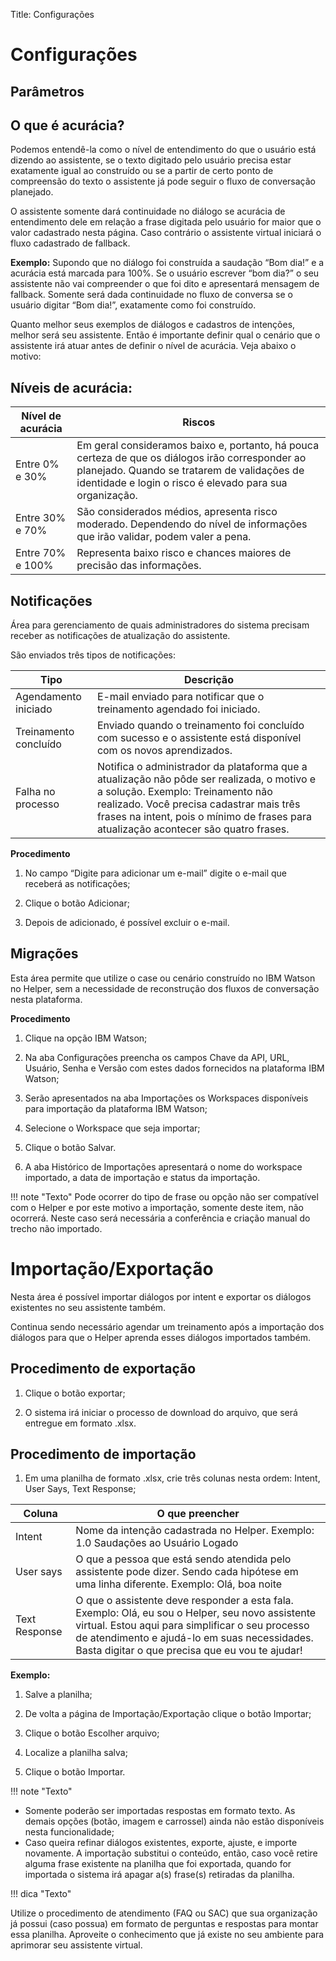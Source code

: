 Title: Configurações

# Configurações

## Parâmetros

## O que é acurácia?

Podemos entendê-la como o nível de entendimento do que o usuário está dizendo ao assistente, se o texto digitado pelo usuário precisa estar exatamente igual ao construído ou se a partir de certo ponto de compreensão do texto o assistente já pode seguir o fluxo de conversação planejado.

O assistente somente dará continuidade no diálogo se acurácia de entendimento dele em relação a frase digitada pelo usuário for maior que o valor cadastrado nesta página. Caso contrário o assistente virtual iniciará o fluxo  cadastrado de fallback.

**Exemplo:** Supondo que no diálogo foi construída a saudação “Bom dia!” e a acurácia está marcada para 100%. Se o usuário escrever “bom dia?” o seu assistente não vai compreender o que foi dito e apresentará mensagem de fallback. Somente será dada continuidade no fluxo de conversa se o usuário digitar “Bom dia!”, exatamente como foi construído.

Quanto melhor seus exemplos de diálogos e cadastros de intenções, melhor será seu assistente. Então é importante definir qual o cenário que o assistente irá atuar antes de definir o nível de acurácia. Veja abaixo o motivo:

## Níveis de acurácia:

|Nível de acurácia|Riscos|
|-|-|
| Entre 0% e 30%   | Em geral consideramos baixo e, portanto, há pouca certeza de que os diálogos irão corresponder ao planejado. Quando se tratarem de validações de identidade e login o risco é elevado para sua organização. |
| Entre 30% e 70%  | São considerados médios, apresenta risco moderado. Dependendo do nível de informações que irão validar, podem valer a pena.|
| Entre 70% e 100% | Representa baixo risco e chances maiores de precisão das informações.|

## Notificações

Área para gerenciamento de quais administradores do sistema precisam receber as notificações de atualização do assistente.

São enviados três tipos de notificações:

|Tipo|Descrição|
|-|-|
|Agendamento iniciado| E-mail enviado para notificar que o treinamento agendado foi iniciado.|
|Treinamento concluído | Enviado quando o treinamento foi concluído com sucesso e o assistente está disponível com os novos aprendizados.|
| Falha no processo| Notifica o administrador da plataforma que a atualização não pôde ser realizada, o motivo e a solução. Exemplo: Treinamento não realizado. Você precisa cadastrar mais três frases na intent, pois o mínimo de frases para atualização acontecer são quatro frases.|

**Procedimento**

1.  No campo “Digite para adicionar um e-mail” digite o e-mail que receberá as notificações;

2.  Clique o botão Adicionar;

3.  Depois de adicionado, é possível excluir o e-mail.

## Migrações

Esta área permite que utilize o case ou cenário construído no IBM Watson no Helper, sem a necessidade de reconstrução dos fluxos de conversação nesta plataforma.

**Procedimento**

1.  Clique na opção IBM Watson;

2.  Na aba Configurações preencha os campos Chave da API, URL, Usuário, Senha e Versão com estes dados fornecidos na plataforma IBM Watson;

3.  Serão apresentados na aba Importações os Workspaces disponíveis para importação da plataforma IBM Watson;

4.  Selecione o Workspace que seja importar;

5.  Clique o botão Salvar.

6.  A aba Histórico de Importações apresentará o nome do workspace importado, a data de importação e status da importação.

!!! note "Texto"
Pode ocorrer do tipo de frase ou opção não ser compatível com o Helper e por este motivo a importação, somente deste item, não ocorrerá. Neste caso será necessária a conferência e criação manual do trecho não importado.

# Importação/Exportação

Nesta área é possível importar diálogos por intent e exportar os diálogos existentes no seu assistente também.

Continua sendo necessário agendar um treinamento após a importação dos diálogos para que o Helper aprenda esses diálogos importados também.

## Procedimento de exportação

1.  Clique o botão exportar;

2.  O sistema irá iniciar o processo de download do arquivo, que será entregue em formato .xlsx.

## Procedimento de importação

1.  Em uma planilha de formato .xlsx, crie três colunas nesta ordem: Intent, User Says, Text Response;

|Coluna|O que preencher|
|-|-|
|Intent| Nome da intenção cadastrada no Helper. Exemplo: 1.0 Saudações ao Usuário Logado|
| User says | O que a pessoa que está sendo atendida pelo assistente pode dizer. Sendo cada hipótese em uma linha diferente. Exemplo: Olá, boa noite|
| Text Response | O que o assistente deve responder a esta fala. Exemplo: Olá, eu sou o Helper, seu novo assistente virtual. Estou aqui para simplificar o seu processo de atendimento e ajudá-lo em suas necessidades. Basta digitar o que precisa que eu vou te ajudar!|

**Exemplo:**

1.  Salve a planilha;

2.  De volta a página de Importação/Exportação clique o botão Importar;

3.  Clique o botão Escolher arquivo;

4.  Localize a planilha salva;

5.  Clique o botão Importar.

!!! note "Texto"
-   Somente poderão ser importadas respostas em formato texto. As demais opções (botão, imagem e carrossel) ainda não estão disponíveis nesta funcionalidade;
-   Caso queira refinar diálogos existentes, exporte, ajuste, e importe novamente. A importação substitui o conteúdo, então, caso você retire alguma frase existente na planilha que foi exportada, quando for importada o     sistema irá apagar a(s) frase(s) retiradas da planilha.


!!! dica "Texto"

Utilize o procedimento de atendimento (FAQ ou SAC) que sua organização já possui (caso possua) em formato de perguntas e respostas para montar essa planilha. Aproveite o conhecimento que já existe no seu ambiente para aprimorar seu assistente virtual.